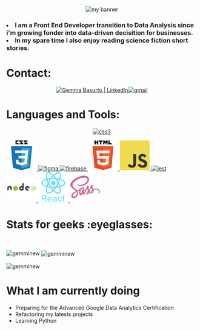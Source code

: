 <p align="center">
<img width="900" height="300" src="https://user-images.githubusercontent.com/44656020/145626993-5231c364-a009-46f3-bb62-5a228221f0cd.gif" alt="my banner">
</p>

<h3><li>I am a Front End Developer transition to Data Analysis since i'm growing fonder into data-driven
decisition for businesses. </li> <li> In my spare time I also enjoy reading  science fiction short stories. </li></h3>
                                                                                                                                         
<h1> Contact: </h1>
<p align="center"> 
<a href="https://www.linkedin.com/in/gemma-basurto-gomez/"><img src="https://raw.githubusercontent.com/yushi1007/yushi1007/main/images/linkedin.svg" width="80" height="80" alt="Gemma Basurto | LinkedIn" width="21px"/></a><a href="mailto:gemminew@gmail.com"><img src="https://cdn.icon-icons.com/icons2/730/PNG/512/gmail_icon-icons.com_62758.png"  width="80" title="gmail"/> </a>
</p>  
<h1> Languages and Tools: </h1>
<p align="center"> 
<a href="#" target="_blank" rel="noreferrer"> <img src="https://w7.pngwing.com/pngs/752/651/png-transparent-angularjs-vue-js-others-angle-rectangle-triangle-thumbnail.png" alt="css3" width="80" height="80"/></a>
  
<a href="https://www.w3schools.com/css/" target="_blank" rel="noreferrer"> <img src="https://raw.githubusercontent.com/devicons/devicon/master/icons/css3/css3-original-wordmark.svg" alt="css3" width="80" height="80"/> </a> <a href="https://www.figma.com/" target="_blank" rel="noreferrer"> <img src="https://www.vectorlogo.zone/logos/figma/figma-icon.svg" alt="figma" width="80" height="80"/> </a> <a href="https://firebase.google.com/" target="_blank" rel="noreferrer"> <img src="https://www.vectorlogo.zone/logos/firebase/firebase-icon.svg" alt="firebase" width="80" height="80"/> </a> <a href="https://www.w3.org/html/" target="_blank" rel="noreferrer"> <img src="https://raw.githubusercontent.com/devicons/devicon/master/icons/html5/html5-original-wordmark.svg" alt="html5" width="80" height="80"/> </a> <a href="https://developer.mozilla.org/en-US/docs/Web/JavaScript" target="_blank" rel="noreferrer"> <img src="https://raw.githubusercontent.com/devicons/devicon/master/icons/javascript/javascript-original.svg" alt="javascript" width="80" height="80"/> </a> <a href="https://jestjs.io" target="_blank" rel="noreferrer"> <img src="https://www.vectorlogo.zone/logos/jestjsio/jestjsio-icon.svg" alt="jest" width="40" height="40"/> </a> <a href="https://nodejs.org" target="_blank" rel="noreferrer"> <img src="https://raw.githubusercontent.com/devicons/devicon/master/icons/nodejs/nodejs-original-wordmark.svg" alt="nodejs" width="80" height="80"/> </a> <a href="https://reactjs.org/" target="_blank" rel="noreferrer"> <img src="https://raw.githubusercontent.com/devicons/devicon/master/icons/react/react-original-wordmark.svg" alt="react" width="80" height="80"/> </a> <a href="https://sass-lang.com" target="_blank" rel="noreferrer"> <img src="https://raw.githubusercontent.com/devicons/devicon/master/icons/sass/sass-original.svg" alt="sass" width="80" height="80"/> </a> </p>

<h1>Stats for geeks :eyeglasses:</h1>
<p align="left>
<p><img align="center" src="https://github-readme-streak-stats.herokuapp.com/?user=gemminew&" alt="gemminew" /></p> <br>
<p><img align="left" src="https://github-readme-stats.vercel.app/api/top-langs?username=gemminew&show_icons=true&locale=en&layout=compact" alt="gemminew" /></p>
<p>&nbsp;<img align="center" src="https://github-readme-stats.vercel.app/api?username=gemminew&show_icons=true&locale=en" alt="gemminew" /></p>
<p><img align="center" src="https://github-readme-streak-stats.herokuapp.com/?user=gemminew&" alt="gemminew" /></p>
 </p>

<h1> What I am currently doing </h1>

- Preparing for the Advanced Google Data Analytics Certification
- Refactoring my latests projects
- Learning Python                                                                                                            
                                                                                                            
                                                                                                            
                                                                                                          


